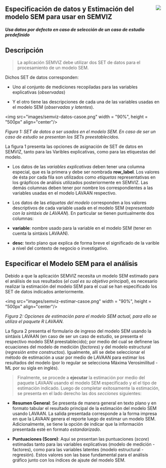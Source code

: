 ## <img src="images/UdeA_Escudo.jpg" align="right"/>

## Especificación de datos y Estimación del modelo SEM para usar en SEMVIZ

#### _Usa datos por defecto en caso de selección de un caso de estudio predefinido_

##  Descripción
> La aplicación SEMVIZ debe utilizar dos SET de datos para el procesamiento de un modelo SEM.

Dichos SET de datos corresponden: 

- Uno al conjunto de mediciones recopiladas para las variables
explicativas (_observadas_) 

- Y el otro tiene las descripciones de cada una de las variables usadas 
en el modelo SEM (_observadas y latentes_).

<img src="images/semviz-datos-casoe.png" width = "90%", height = "500px" align="center"/>

_Figura 1: SET de datos a ser usados en el modelo SEM. En caso de ser un caso de estudio se presentan los SETs preestablecidos._

La figura 1 presenta las opciones de asignación de SET de datos en SEMVIZ, tanto para las Varibles explicativas, como
para las etiquestas del modelo.

- Los datos de las _variables explicativas_ deben tener una columna especial, que es la primera y debe ser nombrada
__row_label__. Los valores de ésta por cada fila son utilizados como _etiquetas_ representativas en los grápficos de análisis
utilizados posteriormente en SEMVIZ. Las demás columnas deben tener por nombre los correspondientes a las variables
usadas en el modelo LAVAAN respectivo.

* Los datos de las _etiquetas del modelo_ corresponden a los valores descriptivos de cada variable usada en el modelo
SEM (_representado con la sintáxis de LAVAAN_). En particular se tienen puntualmente dos columnas: 

 * __variable__: nombre usado para la variable en el modelo SEM (tener en cuenta la sintáxis LAVAAN).
 * __desc__: texto plano que explica de forma breve el significado de la varible a nivel del contexto de negocio o investigativo.

## Especificar el Modelo SEM para el análisis
Debido a que la aplicación SEMVIZ necesita un modelo SEM estimado para el análisis de sus resultados
(_el cual es su objetivo principal_), es necesario realizar la estimación del modelo SEM para el cual
se han especificado los SET de datos indicados anteriormente.

<img src="images/semviz-estimar-casoe.png" width = "90%", height = "500px" align="center"/>

_Figura 2: Opciones de estimación para el modelo SEM actual, para ello se utiliza el paquete R LAVAAN._

La figura 2 presenta el formulario de ingreso del modelo SEM usando la sintáxis LAVAAN (en caso de ser un caso de estudio,
se presenta el respectivo modelo SEM preestablecido); por medio del cual se definene las ecuaciones del modelo de medición (_factores_) y
del modelo estructural (_regresión entre constructos_). Igualmente, allí se debe seleccionar el método de estimación a usar
por medio de LAVAAN para estimar los resultados del modelo (por lo regular se selecciona Máxima Verosimilitud - ML por su
sigla en inglés).

> Finalmente, se procede a __ejecutar__ la estimación por medio del paquete LAVAAN usando el modelo SEM especificado y el
el tipo de estimación indicado. Luego de completar exitosamente la estimación, se presenta en el lado derecho las dos
_secciones_ siguientes:

- __Resumen General__: Se presenta de manera general en texto plano y en formato tabular el resultado principal de la
estimación del modelo SEM usando LAVAAN. La salida presentada corresponde a la forma impresa en que la LAVAAN
genera el reporte luego de estimar un modelo SEM. Adicionalmente, se tiene la opción de indicar que la información
presentada esté en formato _estandarizado_.

- __Puntuaciones (Score)__: Aquí se presentan las puntuaciones (_score_) estimadas tanto para las variables explicativas 
(modelo de medición - factores), como para las variables latentes (modelo estructural - regresión). Estos valores son
las base fundamental para el análisis gráfico junto con los índices de ajsute del modelo SEM.
